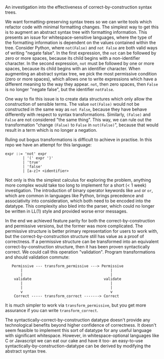An investigation into the effectiveness of correct-by-construction syntax trees.

We want formatting-preserving syntax trees so we can write tools which
refactor code with minimal formatting changes. The simplest way to get this
is to augment an abstract syntax tree with formatting information. This presents
an issue for whitespace-sensitive languages, where the type of the formatting
information is dependent on the values contained within the tree. Consider Python,
where `not(False)` and `not False` are both valid ways of writing "negate false".
In the first expression, the `not` can be followed by zero or more spaces, because
its child begins with a non-identifier character. In the second expression, `not`
must be followed by one or more spaces, because its child begins with an identifier
character. When augmenting an abstract syntax tree, we pick the most permissive
condition (zero or more spaces), which allows one to write expressions which have
a different meaning to the way they appear. `not`, then zero spaces, then `False`
is no longer "negate false", but the identifier `notFalse`.

One way to fix this issue is to create data structures which only allow the construction
of sensible terms. The value `not(False)` would not be constructed in the same way as
`not False`, because they have behave differently with respect to syntax transformations.
Similarly, `(False)` and `False` are not considered "the same thing". This way, we can
rule out the transformation "change `(False)` to `False` in `not(False)`", because that
would result in a term which is no longer a negation.

Ruling out bogus transformations is difficult to achieve in practise. In this repo we
have an attempt for this language:

```
expr ::= 'not' expr
        | '(' expr ')'
        | 'true'
        | 'false'
        | [a-z]+ <identifier>
```

Not only is this the simplest calculus for exploring the problem, anything more complex
would take too long to implement for a short (< 1 week) investigation. The introduction
of binary operator keywords like `and` or `or`, which are common in languages like Python,
brings precedence and associativity into consideration, which both need to be encoded into
the datatype. This complexity also bled into the parser, which could no longer be written in
LL(1) style and provided worse error messages.

In the end we achieved feature parity for both the correct-by-construction and permissive
versions, but the former was more complicated. The permissive structure is better primary
representation for users to work with, but the correct-by-construction structure still has
value as a proof of correctness. If a permissive structure can be transformed into an equivalent
correct-by-construction structure, then it has been proven syntactically correct. We could call
this operation "validation". Program transformations and should validation commute:

```
   Permissive --- transform_permissive ---> Permissive 
       |                                        |
       |                                        |
    validate                                 validate
       |                                        | 
       |                                        |
       v                                        v
    Correct ----- transform_correct -------> Correct
```

It is much simpler to work via `transform_permissive`, but you get more assurance if you can write
`transform_correct`.

The syntactically-correct-by-construction datatype doesn't provide any technological benefits beyond
higher confidence of correctness. It doesn't seem feasible to implement this sort of datatype for any
useful language with significant whitespace. However, in whitespace-optional languages like C or
Javascript we can eat our cake and have it too- an easy-to-use syntactically-by-construction-datatype can be
derived by modifying the abstract syntax tree.
